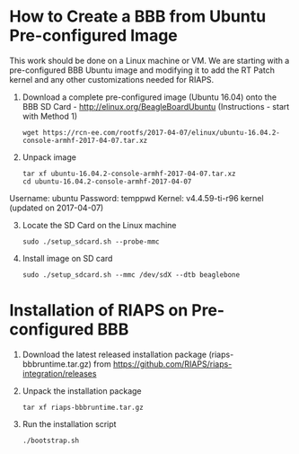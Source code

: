 # How to Create a BBB from Ubuntu Pre-configured Image

This work should be done on a Linux machine or VM.  We are starting with a pre-configured BBB Ubuntu image and modifying it to add the RT Patch kernel and any other customizations needed for RIAPS.

1. Download a complete pre-configured image (Ubuntu 16.04) onto the BBB SD Card - http://elinux.org/BeagleBoardUbuntu (Instructions - start with Method 1)

    ```
    wget https://rcn-ee.com/rootfs/2017-04-07/elinux/ubuntu-16.04.2-console-armhf-2017-04-07.tar.xz
    ```

2. Unpack image

    ```
  	tar xf ubuntu-16.04.2-console-armhf-2017-04-07.tar.xz
  	cd ubuntu-16.04.2-console-armhf-2017-04-07
  	```

  Username:  ubuntu
  Password:   temppwd
  Kernel:  v4.4.59-ti-r96 kernel (updated on 2017-04-07)

3. Locate the SD Card on the Linux machine

  	```
    sudo ./setup_sdcard.sh --probe-mmc
  	```
  
4. Install image on SD card

  	```
    sudo ./setup_sdcard.sh --mmc /dev/sdX --dtb beaglebone
  	```
  
# Installation of RIAPS on Pre-configured BBB 

1. Download the latest released installation package (riaps-bbbruntime.tar.gz) from https://github.com/RIAPS/riaps-integration/releases
    
    
2. Unpack the installation package

	```
	tar xf riaps-bbbruntime.tar.gz
	```

3. Run the installation script
	
	```
	./bootstrap.sh   
	```	   